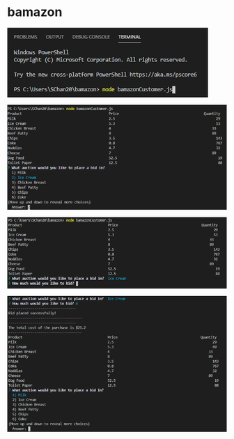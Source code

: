 # bamazon


![Alt text](https://github.com/ymanhei/bamazon/blob/master/screenshots/1.PNG?raw=true "Optional Title")


![Alt text](https://github.com/ymanhei/bamazon/blob/master/screenshots/2.PNG?raw=true "Optional Title")


![Alt text](https://github.com/ymanhei/bamazon/blob/master/screenshots/3.PNG?raw=true "Optional Title")


![Alt text](https://github.com/ymanhei/bamazon/blob/master/screenshots/4.PNG?raw=true "Optional Title")
